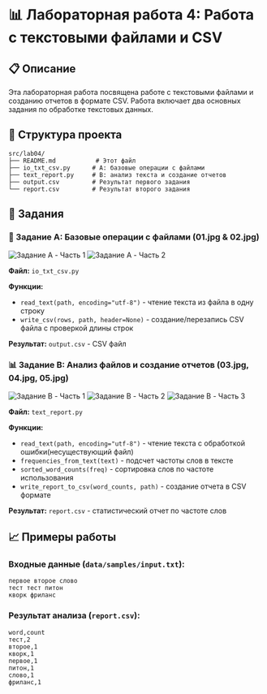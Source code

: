 # 📊 Лабораторная работа 4: Работа с текстовыми файлами и CSV

## 📋 Описание

Эта лабораторная работа посвящена работе с текстовыми файлами и созданию отчетов в формате CSV. Работа включает два основных задания по обработке текстовых данных.

## 📁 Структура проекта

```
src/lab04/
├── README.md           # Этот файл
├── io_txt_csv.py      # A: базовые операции с файлами
├── text_report.py     # B: анализ текста и создание отчетов
├── output.csv         # Результат первого задания
└── report.csv         # Результат второго задания
```

## 🎯 Задания

### 📝 Задание A: Базовые операции с файлами (01.jpg & 02.jpg)

![Задание A - Часть 1](../../images/lab04/01.jpg)
![Задание A - Часть 2](../../images/lab04/02.jpg)

**Файл:** `io_txt_csv.py`

**Функции:**
- `read_text(path, encoding="utf-8")` - чтение текста из файла в одну строку
- `write_csv(rows, path, header=None)` - создание/перезапись CSV файла с проверкой длины строк

**Результат:** `output.csv` - CSV файл

### 📊 Задание B: Анализ файлов и создание отчетов (03.jpg, 04.jpg, 05.jpg)

![Задание B - Часть 1](../../images/lab04/03.jpg)
![Задание B - Часть 2](../../images/lab04/04.jpg)
![Задание B - Часть 3](../../images/lab04/05.jpg)

**Файл:** `text_report.py`

**Функции:**
- `read_text(path, encoding="utf-8")` - чтение текста с обработкой ошибки(несуществующий файл)
- `frequencies_from_text(text)` - подсчет частоты слов в тексте
- `sorted_word_counts(freq)` - сортировка слов по частоте использования
- `write_report_to_csv(word_counts, path)` - создание отчета в CSV формате

**Результат:** `report.csv` - статистический отчет по частоте слов

## 📈 Примеры работы

### Входные данные (`data/samples/input.txt`):
```
первое второе слово
тест тест питон
кворк фриланс
```

### Результат анализа (`report.csv`):
```csv
word,count
тест,2
второе,1
кворк,1
первое,1
питон,1
слово,1
фриланс,1
```

